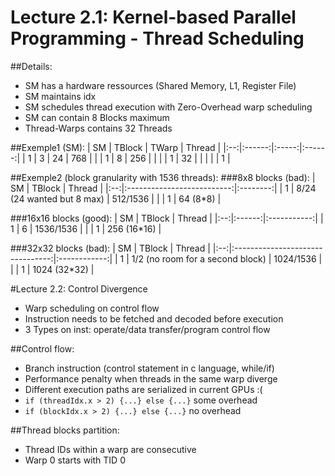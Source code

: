 # Lecture 2.1: Kernel-based Parallel Programming - Thread Scheduling
##Details:
- SM has a hardware ressources (Shared Memory, L1, Register File)
- SM maintains idx
- SM schedules thread execution with Zero-Overhead warp scheduling
- SM can contain 8 Blocks maximum
- Thread-Warps contains 32 Threads

##Exemple1 (SM):
| SM | TBlock | TWarp | Thread |
|:--:|:------:|:-----:|:------:|
|  1 |    3   |   24  |   768  |
|    |    1   |   8   |   256  |
|    |        |   1   |   32   |
|    |        |       |    1   |

##Exemple2 (block granularity with 1536 threads):
###8x8 blocks (bad):
| SM |           TBlock           |  Thread  |
|:--:|:--------------------------:|:--------:|
|  1 | 8/24 (24 wanted but 8 max) | 512/1536 |
|    |              1             | 64 (8*8) |

###16x16 blocks (good):
| SM | TBlock |    Thread   |
|:--:|:------:|:-----------:|
|  1 |    6   |  1536/1536  |
|    |    1   | 256 (16*16) |


###32x32 blocks (bad):
| SM |              TBlock              |    Thread    |
|:--:|:--------------------------------:|:------------:|
|  1 | 1/2 (no room for a second block) |   1024/1536  |
|    |                 1                | 1024 (32*32) |

#Lecture 2.2: Control Divergence 

- Warp scheduling on control flow
- Instruction needs to be fetched and decoded before execution
- 3 Types on inst: operate/data transfer/program control flow

##Control flow:
- Branch instruction (control statement in c language, while/if)
- Performance penalty when threads in the same warp diverge
- Different execution paths are serialized in current GPUs :(
- `if (threadIdx.x > 2) {...} else {...}` some overhead
- `if (blockIdx.x > 2) {...} else {...}` no overhead

##Thread blocks partition:
- Thread IDs within a warp are consecutive
- Warp 0 starts with TID 0


